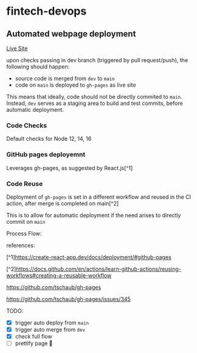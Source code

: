# fintech-devops

## Automated webpage deployment

[Live Site](https://williamng95.github.io/fintech-devops/)

upon checks passing in dev branch (triggered by pull request/push), the following should happen:
- source code is merged from `dev` to `main` 
- code on `main` is deployed to `gh-pages` as live site

This means that ideally, code should not be directly commited to `main`. Instead, `dev` serves as a staging area to build and test commits, before automatic deployment.

### Code Checks
Default checks for Node 12, 14, 16
### GitHub pages deployemnt
Leverages gh-pages, as suggested by React.js[^1]
### Code Reuse
Deployment of `gh-pages` is set in a different workflow and reused in the CI action, after merge is completed on main[^2]

This is to allow for automatic deployment if the need arises to directly commit on `main`

Process Flow:


references:

[^1]https://create-react-app.dev/docs/deployment/#github-pages

[^2]https://docs.github.com/en/actions/learn-github-actions/reusing-workflows#creating-a-reusable-workflow

https://github.com/tschaub/gh-pages

https://github.com/tschaub/gh-pages/issues/345



TODO:

- [X] trigger auto deploy from `main`
- [X] trigger auto merge from `dev`
- [X] check full flow
- [ ] prettify page :tada:
